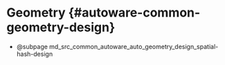Geometry {#autoware-common-geometry-design}
=======

- @subpage md_src_common_autoware_auto_geometry_design_spatial-hash-design
